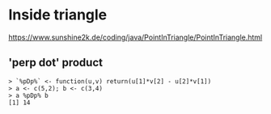 # Inside triangle

https://www.sunshine2k.de/coding/java/PointInTriangle/PointInTriangle.html

## 'perp dot' product 

```
> `%pDp%` <- function(u,v) return(u[1]*v[2] - u[2]*v[1])
> a <- c(5,2); b <- c(3,4)
> a %pDp% b
[1] 14
```

```

```

```

```
